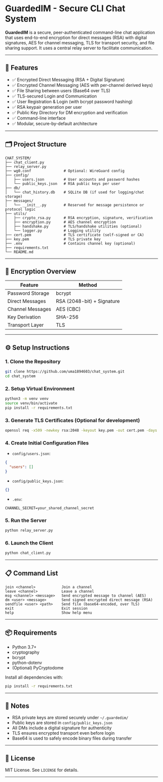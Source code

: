 # GuardedIM - Secure CLI Chat System

**GuardedIM** is a secure, peer-authenticated command-line chat application that uses end-to-end encryption for direct messages (RSA) with digital signatures, AES for channel messaging, TLS for transport security, and file sharing support. It uses a central relay server to facilitate communication.

---

## 🚀 Features

- ✅ Encrypted Direct Messaging (RSA + Digital Signature)
- ✅ Encrypted Channel Messaging (AES with per-channel derived keys)
- ✅ File Sharing between users (Base64 over TLS)
- ✅ TLS-secured Login and Communication
- ✅ User Registration & Login (with bcrypt password hashing)
- ✅ RSA keypair generation per user
- ✅ Public Key Directory for DM encryption and verification
- ✅ Command-line interface
- ✅ Modular, secure-by-default architecture

---

## 🗂 Project Structure

```
CHAT_SYSTEM/
├── chat_client.py
├── relay_server.py
├── wg0.conf               # Optional: WireGuard config
├── config/
│   ├── users.json         # User accounts and password hashes
│   └── public_keys.json   # RSA public keys per user
├── db/
│   └── chat_history.db    # SQLite DB (if used for logging/chat storage)
├── messages/
│   └── __init__.py        # Reserved for message persistence or protocol logic
├── utils/
│   ├── crypto_rsa.py      # RSA encryption, signature, verification
│   ├── encryption.py      # AES channel encryption
│   ├── handshake.py       # TLS/handshake utilities (optional)
│   └── logger.py          # Logging utility
├── cert.pem               # TLS certificate (self-signed or CA)
├── key.pem                # TLS private key
├── .env                   # Contains channel key (optional)
├── requirements.txt
└── README.md
```

---

## 🔐 Encryption Overview

| Feature            | Method                     |
|--------------------|----------------------------|
| Password Storage   | bcrypt                     |
| Direct Messages    | RSA (2048-bit) + Signature |
| Channel Messages   | AES (CBC)                  |
| Key Derivation     | SHA-256                    |
| Transport Layer    | TLS                        |

---

## ⚙️ Setup Instructions

### 1. Clone the Repository

```bash
git clone https://github.com/uma1894603/chat_system.git
cd chat_system
```

### 2. Setup Virtual Environment

```bash
python3 -m venv venv
source venv/bin/activate
pip install -r requirements.txt
```

### 3. Generate TLS Certificates (Optional for development)

```bash
openssl req -x509 -newkey rsa:2048 -keyout key.pem -out cert.pem -days 365 -nodes
```

### 4. Create Initial Configuration Files

- `config/users.json`:

```json
{
  "users": []
}
```

- `config/public_keys.json`:

```json
{}
```

- `.env`:

```env
CHANNEL_SECRET=your_shared_channel_secret
```

### 5. Run the Server

```bash
python relay_server.py
```

### 6. Launch the Client

```bash
python chat_client.py
```

---

## 📋 Command List

```
join <channel>            Join a channel
leave <channel>           Leave a channel
msg <channel> <message>   Send encrypted message to channel (AES)
dm <user> <message>       Send signed encrypted direct message (RSA)
sendfile <user> <path>    Send file (base64-encoded, over TLS)
exit                      Exit session
help                      Show help menu
```

---

## 📦 Requirements

- Python 3.7+
- cryptography
- bcrypt
- python-dotenv
- (Optional) PyCryptodome

Install all dependencies with:

```bash
pip install -r requirements.txt
```

---

## 🧠 Notes

- RSA private keys are stored securely under `~/.guardedim/`
- Public keys are stored in `config/public_keys.json`
- All DMs include a digital signature for authenticity
- TLS ensures encrypted transport even before login
- Base64 is used to safely encode binary files during transfer

---

## 📜 License

MIT License. See `LICENSE` for details.

---
